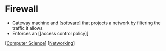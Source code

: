 # Firewall

- Gateway machine and [[software]] that projects a network by filtering the traffic it allows
- Enforces an [[access control policy]]

[[Computer Science]] [[Networking]]

[//begin]: # "Autogenerated link references for markdown compatibility"
[software]: software "Software"
[Computer Science]: computer-science "Computer Science"
[Networking]: networking "Networking"
[//end]: # "Autogenerated link references"